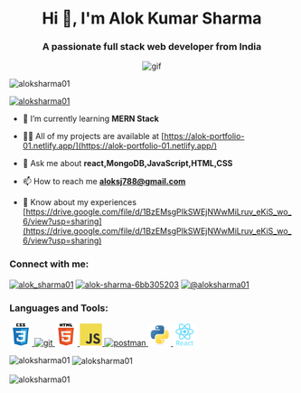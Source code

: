 <h1 align="center">Hi 👋, I'm Alok Kumar Sharma</h1>
<h3 align="center">A passionate full stack web developer from India</h3>
 <p align="center"><img src="https://r7q6w9z6.rocketcdn.me/career/wp-content/uploads/2021/06/2-46.gif" alt="gif"/></p>
<p align="left"> <img src="https://komarev.com/ghpvc/?username=aloksharma01&label=Profile%20views&color=0e75b6&style=flat" alt="aloksharma01" /> </p>

<p align="left"> <a href="https://github.com/ryo-ma/github-profile-trophy"><img src="https://github-profile-trophy.vercel.app/?username=aloksharma01" alt="aloksharma01" /></a> </p>

- 🌱 I’m currently learning **MERN Stack**

- 👨‍💻 All of my projects are available at [https://alok-portfolio-01.netlify.app/](https://alok-portfolio-01.netlify.app/)

- 💬 Ask me about **react,MongoDB,JavaScript,HTML,CSS**

- 📫 How to reach me **aloksj788@gmail.com**

- 📄 Know about my experiences [https://drive.google.com/file/d/1BzEMsgPIkSWEjNWwMiLruv_eKiS_wo_6/view?usp=sharing](https://drive.google.com/file/d/1BzEMsgPIkSWEjNWwMiLruv_eKiS_wo_6/view?usp=sharing)

<h3 align="left">Connect with me:</h3>
<p align="left">
<a href="https://twitter.com/alok_sharma01" target="blank"><img align="center" src="https://raw.githubusercontent.com/rahuldkjain/github-profile-readme-generator/master/src/images/icons/Social/twitter.svg" alt="alok_sharma01" height="30" width="40" /></a>
<a href="https://linkedin.com/in/alok-sharma-6bb305203" target="blank"><img align="center" src="https://raw.githubusercontent.com/rahuldkjain/github-profile-readme-generator/master/src/images/icons/Social/linked-in-alt.svg" alt="alok-sharma-6bb305203" height="30" width="40" /></a>
<a href="https://medium.com/@aloksharma01" target="blank"><img align="center" src="https://raw.githubusercontent.com/rahuldkjain/github-profile-readme-generator/master/src/images/icons/Social/medium.svg" alt="@aloksharma01" height="30" width="40" /></a>
</p>

<h3 align="left">Languages and Tools:</h3>
<p align="left"> <a href="https://www.w3schools.com/css/" target="_blank" rel="noreferrer"> <img src="https://raw.githubusercontent.com/devicons/devicon/master/icons/css3/css3-original-wordmark.svg" alt="css3" width="40" height="40"/> </a> <a href="https://git-scm.com/" target="_blank" rel="noreferrer"> <img src="https://www.vectorlogo.zone/logos/git-scm/git-scm-icon.svg" alt="git" width="40" height="40"/> </a> <a href="https://www.w3.org/html/" target="_blank" rel="noreferrer"> <img src="https://raw.githubusercontent.com/devicons/devicon/master/icons/html5/html5-original-wordmark.svg" alt="html5" width="40" height="40"/> </a> <a href="https://developer.mozilla.org/en-US/docs/Web/JavaScript" target="_blank" rel="noreferrer"> <img src="https://raw.githubusercontent.com/devicons/devicon/master/icons/javascript/javascript-original.svg" alt="javascript" width="40" height="40"/> </a> <a href="https://postman.com" target="_blank" rel="noreferrer"> <img src="https://www.vectorlogo.zone/logos/getpostman/getpostman-icon.svg" alt="postman" width="40" height="40"/> </a> <a href="https://www.python.org" target="_blank" rel="noreferrer"> <img src="https://raw.githubusercontent.com/devicons/devicon/master/icons/python/python-original.svg" alt="python" width="40" height="40"/> </a> <a href="https://reactjs.org/" target="_blank" rel="noreferrer"> <img src="https://raw.githubusercontent.com/devicons/devicon/master/icons/react/react-original-wordmark.svg" alt="react" width="40" height="40"/> </a> </p>

<p><img align="left" src="https://github-readme-stats.vercel.app/api/top-langs?username=aloksharma01&show_icons=true&locale=en&layout=compact" alt="aloksharma01" /></p>

<p>&nbsp;<img align="center" src="https://github-readme-stats.vercel.app/api?username=aloksharma01&show_icons=true&locale=en" alt="aloksharma01" /></p>

<p><img align="center" src="https://github-readme-streak-stats.herokuapp.com/?user=aloksharma01&" alt="aloksharma01" /></p>
